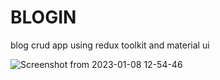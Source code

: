 # BLOGIN
blog crud app using redux toolkit and material ui



![Screenshot from 2023-01-08 12-54-46](https://user-images.githubusercontent.com/91995474/211195479-8f793f4b-dae3-4120-ab76-5799db2f762f.png)
